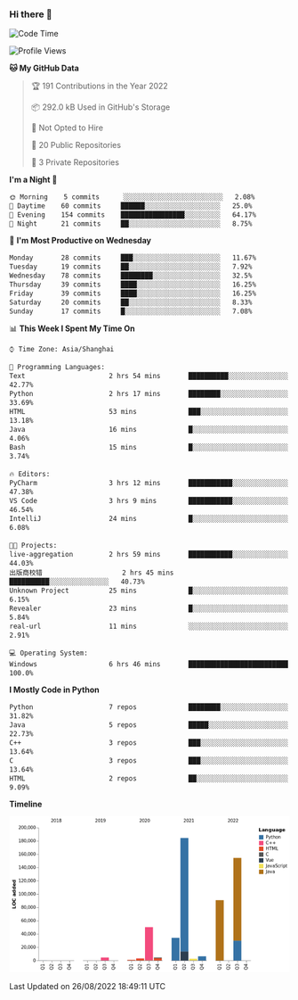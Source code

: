 ### Hi there 👋

<!--START_SECTION:waka-->
![Code Time](http://img.shields.io/badge/Code%20Time-534%20hrs%206%20mins-blue)

![Profile Views](http://img.shields.io/badge/Profile%20Views-0-blue)

**🐱 My GitHub Data** 

> 🏆 191 Contributions in the Year 2022
 > 
> 📦 292.0 kB Used in GitHub's Storage 
 > 
> 🚫 Not Opted to Hire
 > 
> 📜 20 Public Repositories 
 > 
> 🔑 3 Private Repositories  
 > 
**I'm a Night 🦉** 

```text
🌞 Morning    5 commits      ░░░░░░░░░░░░░░░░░░░░░░░░░   2.08% 
🌆 Daytime    60 commits     ██████░░░░░░░░░░░░░░░░░░░   25.0% 
🌃 Evening    154 commits    ████████████████░░░░░░░░░   64.17% 
🌙 Night      21 commits     ██░░░░░░░░░░░░░░░░░░░░░░░   8.75%

```
📅 **I'm Most Productive on Wednesday** 

```text
Monday       28 commits     ███░░░░░░░░░░░░░░░░░░░░░░   11.67% 
Tuesday      19 commits     ██░░░░░░░░░░░░░░░░░░░░░░░   7.92% 
Wednesday    78 commits     ████████░░░░░░░░░░░░░░░░░   32.5% 
Thursday     39 commits     ████░░░░░░░░░░░░░░░░░░░░░   16.25% 
Friday       39 commits     ████░░░░░░░░░░░░░░░░░░░░░   16.25% 
Saturday     20 commits     ██░░░░░░░░░░░░░░░░░░░░░░░   8.33% 
Sunday       17 commits     █░░░░░░░░░░░░░░░░░░░░░░░░   7.08%

```


📊 **This Week I Spent My Time On** 

```text
⌚︎ Time Zone: Asia/Shanghai

💬 Programming Languages: 
Text                     2 hrs 54 mins       ██████████░░░░░░░░░░░░░░░   42.77% 
Python                   2 hrs 17 mins       ████████░░░░░░░░░░░░░░░░░   33.69% 
HTML                     53 mins             ███░░░░░░░░░░░░░░░░░░░░░░   13.18% 
Java                     16 mins             █░░░░░░░░░░░░░░░░░░░░░░░░   4.06% 
Bash                     15 mins             █░░░░░░░░░░░░░░░░░░░░░░░░   3.74%

🔥 Editors: 
PyCharm                  3 hrs 12 mins       ███████████░░░░░░░░░░░░░░   47.38% 
VS Code                  3 hrs 9 mins        ███████████░░░░░░░░░░░░░░   46.54% 
IntelliJ                 24 mins             █░░░░░░░░░░░░░░░░░░░░░░░░   6.08%

🐱‍💻 Projects: 
live-aggregation         2 hrs 59 mins       ███████████░░░░░░░░░░░░░░   44.03% 
出版商校错                    2 hrs 45 mins       ██████████░░░░░░░░░░░░░░░   40.73% 
Unknown Project          25 mins             █░░░░░░░░░░░░░░░░░░░░░░░░   6.15% 
Revealer                 23 mins             █░░░░░░░░░░░░░░░░░░░░░░░░   5.84% 
real-url                 11 mins             ░░░░░░░░░░░░░░░░░░░░░░░░░   2.91%

💻 Operating System: 
Windows                  6 hrs 46 mins       █████████████████████████   100.0%

```

**I Mostly Code in Python** 

```text
Python                   7 repos             ████████░░░░░░░░░░░░░░░░░   31.82% 
Java                     5 repos             █████░░░░░░░░░░░░░░░░░░░░   22.73% 
C++                      3 repos             ███░░░░░░░░░░░░░░░░░░░░░░   13.64% 
C                        3 repos             ███░░░░░░░░░░░░░░░░░░░░░░   13.64% 
HTML                     2 repos             ██░░░░░░░░░░░░░░░░░░░░░░░   9.09%

```


**Timeline**

![Chart not found](https://raw.githubusercontent.com/SuperMaxine/SuperMaxine/main/charts/bar_graph.png) 


 Last Updated on 26/08/2022 18:49:11 UTC
<!--END_SECTION:waka-->

<!--
**SuperMaxine/SuperMaxine** is a ✨ _special_ ✨ repository because its `README.md` (this file) appears on your GitHub profile.

Here are some ideas to get you started:

- 🔭 I’m currently working on ...
- 🌱 I’m currently learning ...
- 👯 I’m looking to collaborate on ...
- 🤔 I’m looking for help with ...
- 💬 Ask me about ...
- 📫 How to reach me: ...
- 😄 Pronouns: ...
- ⚡ Fun fact: ...
-->

